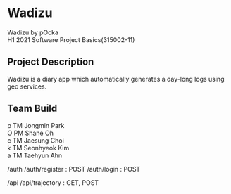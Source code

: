# Wadizu
Wadizu by pOcka\
H1 2021 Software Project Basics(315002-11)

## Project Description
Wadizu is a diary app which automatically generates a day-long logs using geo services.

## Team Build
p TM Jongmin Park\
O PM Shane Oh\
c TM Jaesung Choi\
k TM Seonhyeok Kim\
a TM Taehyun Ahn

/auth
/auth/register : POST
/auth/login : POST

/api
/api/trajectory : GET, POST
